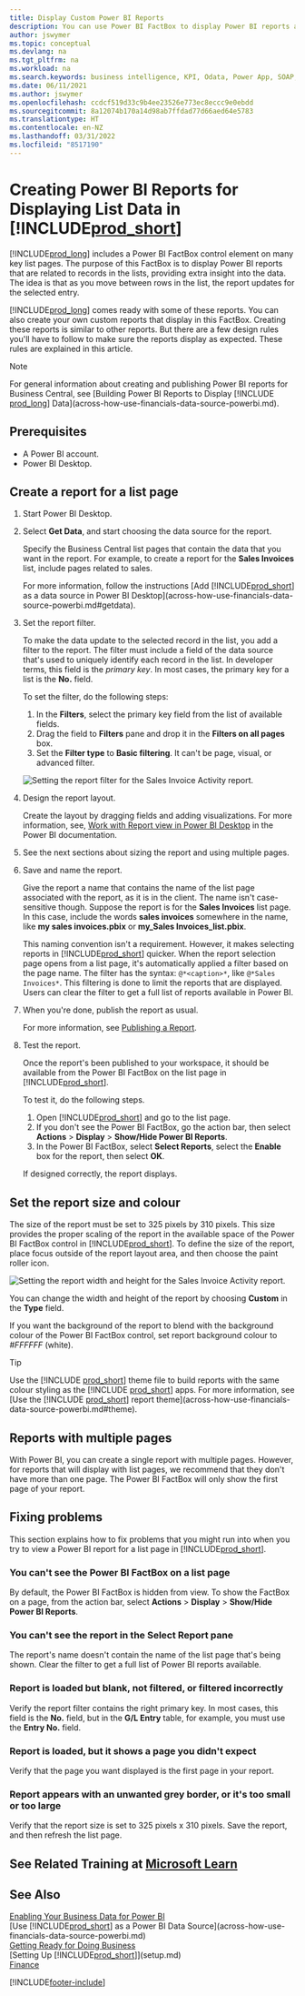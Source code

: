 ```yaml
---
title: Display Custom Power BI Reports
description: You can use Power BI FactBox to display Power BI reports and gain extra insight into records data in key lists.
author: jswymer
ms.topic: conceptual
ms.devlang: na
ms.tgt_pltfrm: na
ms.workload: na
ms.search.keywords: business intelligence, KPI, Odata, Power App, SOAP, analysis
ms.date: 06/11/2021
ms.author: jswymer
ms.openlocfilehash: ccdcf519d33c9b4ee23526e773ec8eccc9e0ebdd
ms.sourcegitcommit: 8a12074b170a14d98ab7ffdad77d66aed64e5783
ms.translationtype: HT
ms.contentlocale: en-NZ
ms.lasthandoff: 03/31/2022
ms.locfileid: "8517190"
---
```

# <a name="creating-power-bi-reports-for-displaying-list-data-in-prod_short"></a>Creating Power BI Reports for Displaying List Data in [!INCLUDE[prod_short](includes/prod_short.md)]

[!INCLUDE[prod_long](includes/prod_long.md)] includes a Power BI FactBox control element on many key list pages. The purpose of this FactBox is to display Power BI reports that are related to records in the lists, providing extra insight into the data. The idea is that as you move between rows in the list, the report updates for the selected entry.

[!INCLUDE[prod_long](includes/prod_long.md)] comes ready with some of these reports. You can also create your own custom reports that display in this FactBox. Creating these reports is similar to other reports. But there are a few design rules you'll have to follow to make sure the reports display as expected. These rules are explained in this article.

> [!NOTE]
> For general information about creating and publishing Power BI reports for Business Central, see [Building Power BI Reports to Display [!INCLUDE [prod_long](includes/prod_long.md)] Data](across-how-use-financials-data-source-powerbi.md). 

## <a name="prerequisites"></a>Prerequisites

- A Power BI account.
- Power BI Desktop.

<!-- 
For more information about getting started, see [Use [!INCLUDE[prod_short](includes/prod_short.md)] as a Power BI Data Source](across-how-use-financials-data-source-powerbi.md).-->

## <a name="create-a-report-for-a-list-page"></a>Create a report for a list page

1. Start Power BI Desktop.
2. Select **Get Data**, and start choosing the data source for the report.

    Specify the Business Central list pages that contain the data that you want in the report. For example, to create a report for the **Sales Invoices** list, include pages related to sales.

    For more information, follow the instructions [Add [!INCLUDE[prod_short](includes/prod_short.md)] as a data source in Power BI Desktop](across-how-use-financials-data-source-powerbi.md#getdata).

3. Set the report filter.

    To make the data update to the selected record in the list, you add a filter to the report. The filter must include a field of the data source that's used to uniquely identify each record in the list. In developer terms, this field is the *primary key*. In most cases, the primary key for a list is the **No.** field.

    To set the filter, do the following steps:

    1. In the **Filters**, select the primary key field from the list of available fields.
    2. Drag the field to **Filters** pane and drop it in the **Filters on all pages** box.
    3. Set the **Filter type** to **Basic filtering**. It can't be page, visual, or advanced filter.

    ![Setting the report filter for the Sales Invoice Activity report.](./media/across-how-use-powerbi-reports-factbox/financials-powerbi-report-filter-v3.png)
4. Design the report layout.

    Create the layout by dragging fields and adding visualizations. For more information, see, [Work with Report view in Power BI Desktop](/power-bi/create-reports/desktop-report-view) in the Power BI documentation.

5. See the next sections about sizing the report and using multiple pages.

6. Save and name the report.

    Give the report a name that contains the name of the list page associated with the report, as it is in the client. The name isn't case-sensitive though. Suppose the report is for the **Sales Invoices** list page. In this case, include the words **sales invoices** somewhere in the name, like **my sales invoices.pbix** or **my_Sales Invoices_list.pbix**.

    This naming convention isn't a requirement. However, it makes selecting reports in [!INCLUDE[prod_short](includes/prod_short.md)] quicker. When the report selection page opens from a list page, it's automatically applied a filter based on the page name. The filter has the syntax: `@*<caption>*`,  like `@*Sales Invoices*`. This filtering is done to limit the reports that are displayed. Users can clear the filter to get a full list of reports available in Power BI.

7. When you're done, publish the report as usual.

    For more information, see [Publishing a Report](across-how-use-financials-data-source-powerbi.md#publish-reports).

8. Test the report.

    Once the report's been published to your workspace, it should be available from the Power BI FactBox on the list page in [!INCLUDE[prod_short](includes/prod_short.md)].

    To test it, do the following steps.

    1. Open [!INCLUDE[prod_short](includes/prod_short.md)] and go to the list page.
    2. If you don't see the Power BI FactBox, go the action bar, then select **Actions** > **Display** > **Show/Hide Power BI Reports**.
    3. In the Power BI FactBox, select **Select Reports**, select the **Enable** box for the report, then select **OK**.

    If designed correctly, the report displays.  

## <a name="set-the-report-size-and-color"></a>Set the report size and colour

The size of the report must be set to 325 pixels by 310 pixels. This size provides the proper scaling of the report in the available space of the Power BI FactBox control in [!INCLUDE[prod_short](includes/prod_short.md)]. To define the size of the report, place focus outside of the report layout area, and then choose the paint roller icon.

![Setting the report width and height for the Sales Invoice Activity report.](./media/across-how-use-powerbi-reports-factbox/financials-powerbi-report-sizing-v3.png)

You can change the width and height of the report by choosing **Custom** in the **Type** field.

If you want the background of the report to blend with the background colour of the Power BI FactBox control, set report background colour to *#FFFFFF* (white). 

> [!TIP]
> Use the [!INCLUDE [prod_short](includes/prod_short.md)] theme file to build reports with the same colour styling as the [!INCLUDE [prod_short](includes/prod_short.md)] apps. For more information, see [Use the [!INCLUDE [prod_short](includes/prod_short.md)] report theme](across-how-use-financials-data-source-powerbi.md#theme).

## <a name="reports-with-multiple-pages"></a>Reports with multiple pages

With Power BI, you can create a single report with multiple pages. However, for reports that will display with list pages, we recommend that they don't have more than one page. The Power BI FactBox will only show the first page of your report.

## <a name="fixing-problems"></a>Fixing problems

This section explains how to fix problems that you might run into when you try to view a Power BI report for a list page in [!INCLUDE[prod_short](includes/prod_short.md)].  

### <a name="you-cant-see-the-power-bi-factbox-on-a-list-page"></a>You can't see the Power BI FactBox on a list page

By default, the Power BI FactBox is hidden from view. To show the FactBox on a page, from the action bar, select **Actions** > **Display** > **Show/Hide Power BI Reports**.

### <a name="you-cant-see-the-report-in-the-select-report-pane"></a>You can't see the report in the Select Report pane

The report's name doesn't contain the name of the list page that's being shown. Clear the filter to get a full list of Power BI reports available.  

### <a name="report-is-loaded-but-blank-not-filtered-or-filtered-incorrectly"></a>Report is loaded but blank, not filtered, or filtered incorrectly

Verify the report filter contains the right primary key. In most cases, this field is the **No.** field, but in the **G/L Entry** table, for example, you must use the **Entry No.** field.

### <a name="report-is-loaded-but-it-shows-a-page-you-didnt-expect"></a>Report is loaded, but it shows a page you didn't expect

Verify that the page you want displayed is the first page in your report.  

### <a name="report-appears-with-an-unwanted-gray-boarder-or-its-too-small-or-too-large"></a>Report appears with an unwanted grey border, or it's too small or too large

Verify that the report size is set to 325 pixels x 310 pixels. Save the report, and then refresh the list page.  

## <a name="see-related-training-at-microsoft-learn"></a>See Related Training at [Microsoft Learn](/learn/modules/configure-powerbi-excel-dynamics-365-business-central/index)

## <a name="see-also"></a>See Also

[Enabling Your Business Data for Power BI](admin-powerbi.md)  
[Use [!INCLUDE[prod_short](includes/prod_short.md)] as a Power BI Data Source](across-how-use-financials-data-source-powerbi.md)  
[Getting Ready for Doing Business](ui-get-ready-business.md)  
[Setting Up [!INCLUDE[prod_short](includes/prod_short.md)]](setup.md)  
[Finance](finance.md)  


[!INCLUDE[footer-include](includes/footer-banner.md)]
